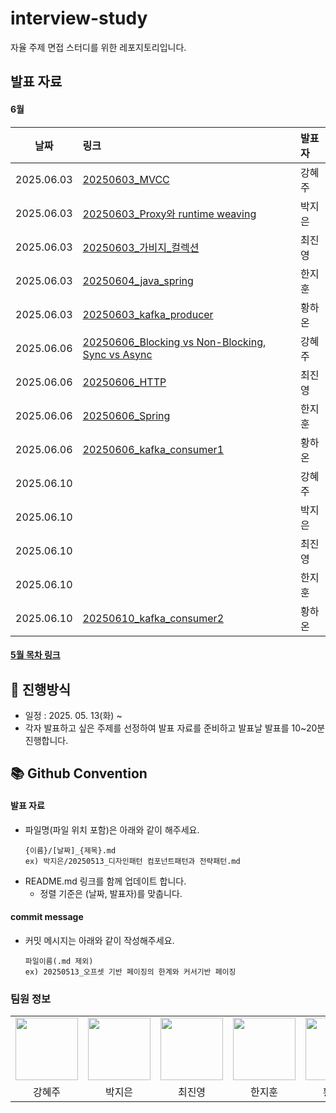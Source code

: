 # interview-study
자율 주제 면접 스터디를 위한 레포지토리입니다.

## 발표 자료
#### 6월
| 날짜         | 링크                                                                                                                                                                                                      | 발표자 |
|------------|:--------------------------------------------------------------------------------------------------------------------------------------------------------------------------------------------------------|:----|
| 2025.06.03 | [20250603_MVCC](https://github.com/HI-dle/interview-study/blob/main/%EA%B0%95%ED%98%9C%EC%A3%BC/20250603_MVCC.md)                                                                                       | 강혜주 |
| 2025.06.03 | [20250603_Proxy와 runtime weaving](https://github.com/HI-dle/interview-study/blob/main/%EB%B0%95%EC%A7%80%EC%9D%80/20250603_Proxy%EC%99%80%20runtime%20weaving.md)                                       | 박지은  |
| 2025.06.03 | [20250603_가비지_컬렉션](https://github.com/HI-dle/interview-study/blob/main/%EC%B5%9C%EC%A7%84%EC%98%81/20250603_%EA%B0%80%EB%B9%84%EC%A7%80_%EC%BB%AC%EB%A0%89%EC%85%98.md)                                 | 최진영 |
| 2025.06.03 | [20250604_java_spring](https://github.com/HI-dle/interview-study/blob/main/%ED%95%9C%EC%A7%80%ED%9B%88/20250603_java_spring.md)                                                                         | 한지훈 |
| 2025.06.03 | [20250603_kafka_producer](https://github.com/HI-dle/interview-study/blob/main/%ED%99%A9%ED%95%98%EC%98%A8/20250603_kafka_producer.md)                                                                   | 황하온 |
| 2025.06.06 | [20250606_Blocking vs Non-Blocking,  Sync vs Async](https://github.com/HI-dle/interview-study/blob/main/%EA%B0%95%ED%98%9C%EC%A3%BC/20250606_Blocking%20vs%20Non-Blocking%2C%20%20Sync%20vs%20Async.md) | 강혜주 | 
| 2025.06.06 | [20250606_HTTP](https://github.com/HI-dle/interview-study/blob/main/%EC%B5%9C%EC%A7%84%EC%98%81/20250606_HTTP.md)                                                                                       | 최진영 |
| 2025.06.06 | [20250606_Spring](https://github.com/HI-dle/interview-study/blob/main/%ED%95%9C%EC%A7%80%ED%9B%88/20250606_Spring.md)                                                                                   | 한지훈 |
| 2025.06.06 | [20250606_kafka_consumer1](https://github.com/HI-dle/interview-study/blob/main/%ED%99%A9%ED%95%98%EC%98%A8/20250606_kafka_consumer1.md)            | 황하온 |
| 2025.06.10 |            | 강혜주 |
| 2025.06.10 |            | 박지은 |
| 2025.06.10 |            | 최진영 |
| 2025.06.10 |            | 한지훈 |
| 2025.06.10 | [20250610_kafka_consumer2](https://github.com/HI-dle/interview-study/blob/main/%ED%99%A9%ED%95%98%EC%98%A8/20250610_kafka_consumer2.md)            | 황하온 |


#### [5월 목차 링크](https://github.com/HI-dle/interview-study/blob/main/5%EC%9B%94_%EB%AA%A9%EC%B0%A8.md)


## 📜 진행방식
- 일정 : 2025. 05. 13(화) ~
- 각자 발표하고 싶은 주제를 선정하여 발표 자료를 준비하고 발표날 발표를 10~20분 진행합니다.

## 📚 Github Convention

#### 발표 자료
- 파일명(파일 위치 포함)은 아래와 같이 해주세요.
  ```
  {이름}/[날짜]_{제목}.md
  ex) 박지은/20250513_디자인패턴 컴포넌트패턴과 전략패턴.md
  ```
- README.md 링크를 함께 업데이트 합니다.
  - 정렬 기준은 (날짜, 발표자)를 맞춥니다.

#### commit message
- 커밋 메시지는 아래와 같이 작성해주세요.
  ```
  파일이름(.md 제외)
  ex) 20250513_오프셋 기반 페이징의 한계와 커서기반 페이징
  ```

  
### 팀원 정보
<table>
    <tr>
        <td align="center">
            <a href="https://github.com/hyezuu"><img  width="100px" src="https://avatars.githubusercontent.com/u/147456219?v=4" /></a>
        </td>
        <td align="center">
            <a href="https://github.com/je-pa"><img  width="100px" src="https://avatars.githubusercontent.com/u/76720692?v=4" /></a>
        </td>
        <td align="center">
            <a href="https://github.com/cchoijjinyoung"><img  width="100px" src="https://avatars.githubusercontent.com/u/68311264?v=4" /></a>
        </td>
        <td align="center">
            <a href="https://github.com/hanjihoon03"><img  width="100px" src="https://avatars.githubusercontent.com/u/163777923?v=4" /></a>
        </td>
        <td align="center">
            <a href="https://github.com/HanaHww2"><img  width="100px" src="https://avatars.githubusercontent.com/u/62924471?v=4" /></a>
        </td>
    </tr>
    <tr>
        <td align="center">강혜주</td>
        <td align="center">박지은</td>
        <td align="center">최진영</td>
        <td align="center">한지훈</td>
        <td align="center">황하온</td>
    </tr>
</table>
